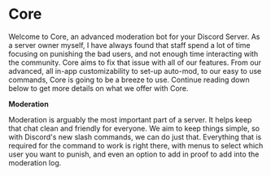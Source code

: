# Core
Welcome to Core, an advanced moderation bot for your Discord Server. As a server owner myself, I have always found that staff spend a lot of time focusing on punishing the bad users, and not enough time interacting with the community. Core aims to fix that issue with all of our features. From our advanced, all in-app customizability to set-up auto-mod, to our easy to use commands, Core is going to be a breeze to use. Continue reading down below to get more details on what we offer with Core.

**Moderation**

Moderation is arguably the most important part of a server. It helps keep that chat clean and friendly for everyone. We aim to keep things simple, so with Discord's new slash commands, we can do just that. Everything that is required for the command to work is right there, with menus to select which user you want to punish, and even an option to add in proof to add into the moderation log. 
